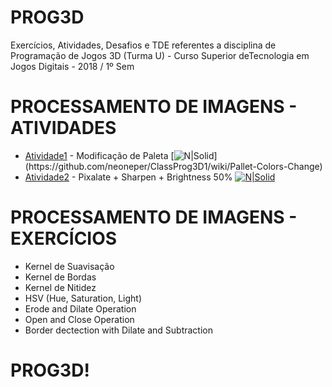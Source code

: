 # PROG3D

Exercícios, Atividades, Desafios e TDE referentes a disciplina de Programação de Jogos 3D (Turma U) - Curso Superior deTecnologia em Jogos Digitais - 2018 / 1º Sem


# PROCESSAMENTO DE IMAGENS - ATIVIDADES

* [Atividade1] - Modificação de Paleta
[![N|Solid](https://docs.google.com/uc?id=1bRwnf6KnkCWMrYgakZf1plA_DHMlqTp_)](https://github.com/neoneper/ClassProg3D1/wiki/Pallet-Colors-Change)
* [Atividade2] - Pixalate + Sharpen + Brightness 50%
[![N|Solid](https://docs.google.com/uc?id=1-XNsEudz14nD_eKd0VTLDQl9Wx5SCl3I)](https://github.com/neoneper/ClassProg3D1/wiki/Image-Pixalates)

# PROCESSAMENTO DE IMAGENS - EXERCÍCIOS
- Kernel de Suavisação
- Kernel de Bordas
- Kernel de Nitidez
- HSV (Hue, Saturation, Light)
- Erode and Dilate Operation
- Open and Close Operation
- Border dectection with Dilate and Subtraction

# PROG3D!

[atividade1]: <https://github.com/neoneper/ClassProg3D1/blob/master/src/br/pucpr/atividade1/Atividade1.java> 
[atividade2]: <https://github.com/neoneper/ClassProg3D1/blob/master/src/br/pucpr/atividade2/Atividade2.java>
